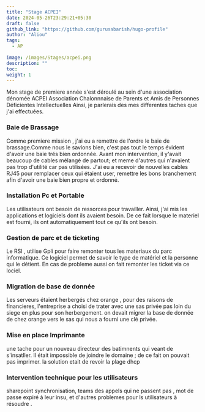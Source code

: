 ```yaml
---
title: "Stage ACPEI"
date: 2024-05-26T23:29:21+05:30
draft: false
github_link: "https://github.com/gurusabarish/hugo-profile"
author: "Aliou"
tags:
  - AP
  
image: /images/Stages/acpei.png
description: ""
toc:
weight: 1
---
```




Mon stage de premiere année s'est déroulé au sein d'une association dénomée ACPEI Association Chalonnnaise de Parents et Amis de Personnes Déficientes Intellectuelles
Ainsi, je parlerais des mes differentes taches que j'ai effectuées.

### Baie de Brassage 
Comme premiere mission , j'ai eu a remettre de l'ordre le baie de brassage.Comme nous le savions bien, c'est pas tout le temps évident d'avoir une baie trés bien ordonnée. Avant mon intervention, il y'avait beaucoup de cables mélangé de partout; et meme d'autres qui n'avaient pas trop d'utilité car pas utilisées.
J'ai eu a recevoir de nouvelles cables RJ45 pour remplacer ceux qui étaient user, remettre les bons branchement afin d'avoir une baie bien propre et ordonné.

### Installation Pc et Portable 
Les utilisateurs ont besoin de ressorces pour travailler. Ainsi, j'ai mis les applications et logiciels dont ils avaient besoin. De ce fait lorsque le materiel est fourni, ils ont automatiquement tout ce qu'ils ont besoin.

### Gestion de parc et de ticketing 
Le RSI , utilise Gpli pour faire remonter tous les materiaux du parc informatique.
Ce logiciel permet de savoir le type de matériel et la personne qui le détient.
En cas de probleme aussi on fait remonter les ticket via ce lociel.

### Migration de base de donnée 
Les serveurs étaient herbergés chez orange , pour des raisons de financieres, l'entreprise a choisi de trater avec une sas privée pas loin du siege en plus pour son herbergement.
on devait migrer la base de donnée de chez orange vers le sas qui nous a fourni une clé privée.

### Mise en place Imprimante 
une tache pour un nouveau directeur des batimnents qui veant de s'insatller. Il était impossible de joindre le domaine ; de ce fait on pouvait pas imprimer.
la solution etait de revoir la plage dhcp
 
### Intervention technique pour les utilisateurs 
sharepoint synchronisation, teams des appels qui ne passent pas , mot de passe expiré à leur insu, et d'autres problemes pour ls utilisateurs à résoudre .
